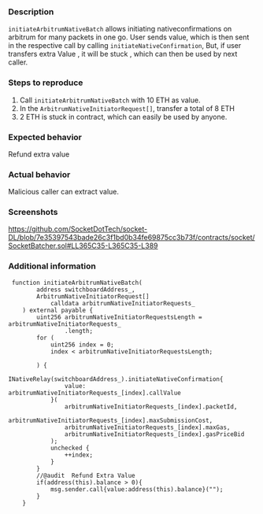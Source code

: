 ### Description

`initiateArbitrumNativeBatch` allows initiating nativeconfirmations on arbitrum for many packets  in one go. User sends value, which is then sent in the respective call by calling `initiateNativeConfirmation`, 
But, if user transfers extra Value , it will be stuck , which can then be used by next caller.

### Steps to reproduce

1. Call `initiateArbitrumNativeBatch` with 10 ETH as value. 
2. In the `ArbitrumNativeInitiatorRequest[]`, transfer a total of 8 ETH
3. 2 ETH is stuck in contract, which can easily be used by anyone.

### Expected behavior

Refund extra value
### Actual behavior

Malicious caller can extract value.

### Screenshots

https://github.com/SocketDotTech/socket-DL/blob/7e35397543bade26c3f1bd0b34fe69875cc3b73f/contracts/socket/SocketBatcher.sol#LL365C35-L365C35-L389


### Additional information

```solidity
 function initiateArbitrumNativeBatch(
        address switchboardAddress_,
        ArbitrumNativeInitiatorRequest[]
            calldata arbitrumNativeInitiatorRequests_
    ) external payable {
        uint256 arbitrumNativeInitiatorRequestsLength = arbitrumNativeInitiatorRequests_
                .length;
        for (
            uint256 index = 0;
            index < arbitrumNativeInitiatorRequestsLength;

        ) {
            INativeRelay(switchboardAddress_).initiateNativeConfirmation{
                value: arbitrumNativeInitiatorRequests_[index].callValue
            }(
                arbitrumNativeInitiatorRequests_[index].packetId,
                arbitrumNativeInitiatorRequests_[index].maxSubmissionCost,
                arbitrumNativeInitiatorRequests_[index].maxGas,
                arbitrumNativeInitiatorRequests_[index].gasPriceBid
            );
            unchecked {
                ++index;
            }
        }
        //@audit  Refund Extra Value
        if(address(this).balance > 0){
            msg.sender.call{value:address(this).balance}("");
        }
    }
```
